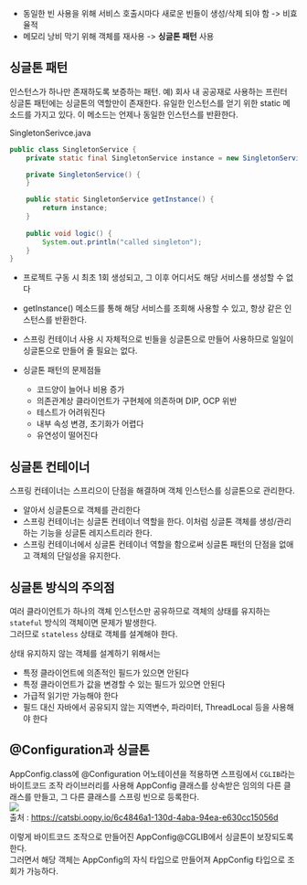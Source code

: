 - 동일한 빈 사용을 위해 서비스 호출시마다 새로운 빈들이 생성/삭제 되야 함 -> 비효율적  
- 메모리 낭비 막기 위해 객체를 재사용 -> <b>싱글톤 패턴</b> 사용  
  
## 싱글톤 패턴 ##
인스턴스가 하나만 존재하도록 보증하는 패턴. 예) 회사 내 공공재로 사용하는 프린터    
싱글톤 패턴에는 싱글톤의 역할만이 존재한다. 유일한 인스턴스를 얻기 위한 static 메소드를 가지고 있다. 이 메소드는 언제나 동일한 인스턴스를 반환한다.  
  
SingletonSerivce.java
```java
public class SingletonService {
    private static final SingletonService instance = new SingletonService();

    private SingletonService() {
    }

    public static SingletonService getInstance() {
        return instance;
    }
    
    public void logic() {
        System.out.println("called singleton");
    }
}
```  
- 프로젝트 구동 시 최초 1회 생성되고, 그 이후 어디서도 해당 서비스를 생성할 수 없다
- getInstance() 메소드를 통해 해당 서비스를 조회해 사용할 수 있고, 항상 같은 인스턴스를 반환한다.

- 스프링 컨테이너 사용 시 자체적으로 빈들을 싱글톤으로 만들어 사용하므로 일일이 싱글톤으로 만들어 줄 필요는 없다.
- 싱글톤 패턴의 문제점들
  - 코드양이 늘어나 비용 증가
  - 의존관계상 클라이언트가 구현체에 의존하며 DIP, OCP 위반
  - 테스트가 어려워진다
  - 내부 속성 변경, 초기화가 어렵다
  - 유연성이 떨어진다

## 싱글톤 컨테이너 ##
스프링 컨테이너는 스프리으이 단점을 해결하며 객체 인스턴스를 싱글톤으로 관리한다.
- 알아서 싱글톤으로 객체를 관리한다
- 스프링 컨테이너는 싱글톤 컨테이너 역할을 한다. 이처럼 싱글톤 객체를 생성/관리하는 기능을 싱글톤 레지스트리라 한다.
- 스프링 컨테이너에서 싱글톤 컨테이너 역할을 함으로써 싱글톤 패턴의 단점을 없애고 객체의 단일성을 유지한다.

## 싱글톤 방식의 주의점 ##
여러 클라이언트가 하나의 객체 인스턴스만 공유하므로 객체의 상태를 유지하는 `stateful` 방식의 객체이면 문제가 발생한다.  
그러므로 `stateless` 상태로 객체를 설계해야 한다.  
  
상태 유지하지 않는 객체를 설계하기 위해서는  
- 특정 클라이언트에 의존적인 필드가 있으면 안된다
- 특정 클라이언트가 값을 변경할 수 있는 필드가 있으면 안된다
- 가급적 읽기만 가능해야 한다
- 필드 대신 자바에서 공유되지 않는 지역변수, 파라미터, ThreadLocal 등을 사용해야 한다
  
## @Configuration과 싱글톤 ##
AppConfig.class에 @Configuration 어노테이션을 적용하면 스프링에서 `CGLIB`라는 바이트코드 조작 라이브러리를 사용해 AppConfig 클래스를 상속받은 임의의 다른 클래스를 만들고, 그 다른 클래스를 스프링 빈으로 등록한다.  
![](https://oopy.lazyrockets.com/api/v2/notion/image?src=https%3A%2F%2Fs3-us-west-2.amazonaws.com%2Fsecure.notion-static.com%2F6eb8089b-4328-4769-b2a7-513206755746%2FUntitled.png&blockId=b97e629d-3a01-4f2c-bded-593aca68c14a)  
출처 : https://catsbi.oopy.io/6c4846a1-130d-4aba-94ea-e630cc15056d  
  
이렇게 바이트코드 조작으로 만들어진 AppConfig@CGLIB에서 싱글톤이 보장되도록 한다.  
그러면서 해당 객체는 AppConfig의 자식 타입으로 만들어져 AppConfig 타입으로 조회가 가능하다.  
  
